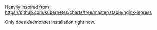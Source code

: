 Heavily inspired from https://github.com/kubernetes/charts/tree/master/stable/nginx-ingress

Only does daemonset installation right now.

